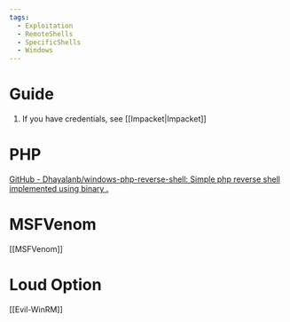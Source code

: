 ```yaml
---
tags:
  - Exploitation
  - RemoteShells
  - SpecificShells
  - Windows
---
```


# Guide

1. If you have credentials, see [[Impacket|Impacket]]
# PHP

[GitHub - Dhayalanb/windows-php-reverse-shell: Simple php reverse shell implemented using binary .](https://github.com/Dhayalanb/windows-php-reverse-shel[l)

# MSFVenom

[[MSFVenom]]

# Loud Option

[[Evil-WinRM]]